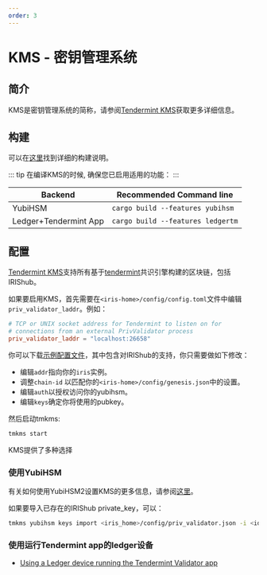 ```yaml
---
order: 3
---
```


# KMS - 密钥管理系统

## 简介

KMS是密钥管理系统的简称，请参阅[Tendermint KMS](https://github.com/tendermint/kms)获取更多详细信息。

## 构建

可以在[这里](https://github.com/tendermint/kms#installation)找到详细的构建说明。

::: tip
在编译KMS的时候, 确保您已启用适用的功能：
:::

| Backend               | Recommended Command line              |
|-----------------------|---------------------------------------|
| YubiHSM               | ```cargo build --features yubihsm```  |
| Ledger+Tendermint App | ```cargo build --features ledgertm``` |

## 配置

[Tendermint KMS](https://github.com/tendermint/kms)支持所有基于[tendermint](https://github.com/tendermint/tendermint)共识引擎构建的区块链，包括IRIShub。

如果要启用KMS，首先需要在`<iris-home>/config/config.toml`文件中编辑`priv_validator_laddr`。例如：

```toml
# TCP or UNIX socket address for Tendermint to listen on for
# connections from an external PrivValidator process
priv_validator_laddr = "localhost:26658"
```

你可以下载[示例配置文件](https://github.com/tendermint/kms/blob/master/tmkms.toml.example)，其中包含对IRIShub的支持，你只需要做如下修改：

- 编辑`addr`指向你的`iris`实例。
- 调整`chain-id` 以匹配你的`<iris-home>/config/genesis.json`中的设置。
- 编辑`auth`以授权访问你的yubihsm。
- 编辑`keys`确定你将使用的pubkey。

然后启动tmkms:

```bash
tmkms start
```

KMS提供了多种选择

### 使用YubiHSM

有关如何使用YubiHSM2设置KMS的更多信息，请参阅[这里](https://github.com/tendermint/kms/blob/master/README.yubihsm.md)。

如果要导入已存在的IRIShub private_key，可以：

```bash
tmkms yubihsm keys import <iris_home>/config/priv_validator.json -i <id>
```

### 使用运行Tendermint app的ledger设备

- [Using a Ledger device running the Tendermint Validator app](kms/kms_ledger.md)
